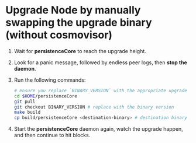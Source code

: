 # Upgrade Node by manually swapping the upgrade binary (without cosmovisor)

1. Wait for **persistenceCore** to reach the upgrade height.
2. Look for a panic message, followed by endless peer logs, then **stop the daemon**.
3. Run the following commands:

   ```bash
   # ensure you replace `BINARY_VERSION` with the appropriate upgrade version
   cd $HOME/persistenceCore
   git pull
   git checkout BINARY_VERSION # replace with the binary version
   make build
   cp build/persistenceCore <destination-binary> # destination binary SHOULD be at "~/go/bin/persistenceCore"
   ```

4. Start the **persistenceCore** daemon again, watch the upgrade happen, and then continue to hit blocks.
